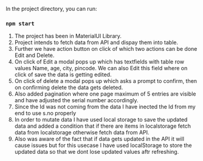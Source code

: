 In the project directory, you can run:
### `npm start`

1. The project has been in MaterialUI Library.
2. Project intends to fetch data from API and dispay them into table.
3. Further we have action button on click of which two actions can be done Edit and Delete.
4. On click of Edit a modal pops up which has textfields with table row values Name, age, city, pincode. We can also Edit this field where on click of save the data is getting edited.
5. On click of delete a modal pops up which asks a prompt to confirm, then on confirming delete the data gets deleted.
6. Also added pagination where one page maximum of 5 entries are visible and have adjusted the serial number accordingly.
7. Since the Id was not coming from the data I have inected the Id from my end to use s.no properly
8. In order to mutate data I have used local storage to save the updated data and added a condition that if there are items in localstorage fetch data from localstorage otherwise fetch data from API.
9. Also was aware of the fact that if data gets updated in the API it will cause issues but for this usecase I have used localStorage to store the updated data so that we dont lose updated values aftr refreshing.

